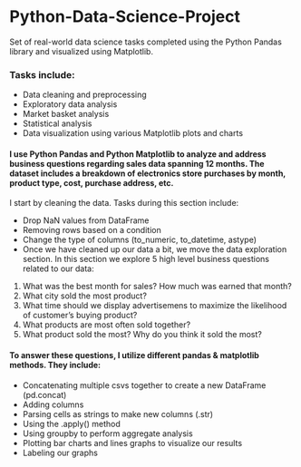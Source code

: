# Python-Data-Science-Project

Set of real-world data science tasks completed using the Python Pandas library and visualized using Matplotlib.


### Tasks include:

* Data cleaning and preprocessing
* Exploratory data analysis
* Market basket analysis
* Statistical analysis
* Data visualization using various Matplotlib plots and charts

#### I use Python Pandas and Python Matplotlib to analyze and address business questions regarding sales data spanning 12 months. The dataset includes a breakdown of electronics store purchases by month, product type, cost, purchase address, etc.

I start by cleaning the data. Tasks during this section include:

* Drop NaN values from DataFrame
* Removing rows based on a condition
* Change the type of columns (to_numeric, to_datetime, astype)
* Once we have cleaned up our data a bit, we move the data exploration section. In this section we explore 5 high level business questions related to our data:

1. What was the best month for sales? How much was earned that month?
2. What city sold the most product?
3. What time should we display advertisemens to maximize the likelihood of customer’s buying product?
4. What products are most often sold together?
5. What product sold the most? Why do you think it sold the most?

#### To answer these questions, I utilize different pandas & matplotlib methods. They include:

* Concatenating multiple csvs together to create a new DataFrame (pd.concat)
* Adding columns
* Parsing cells as strings to make new columns (.str)
* Using the .apply() method
* Using groupby to perform aggregate analysis
* Plotting bar charts and lines graphs to visualize our results
* Labeling our graphs


